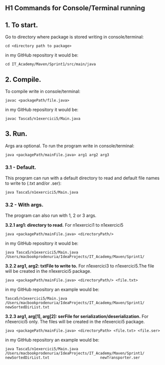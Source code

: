 H1 **Commands for Console/Terminal running**
--
## 1. To start.
Go to directory where package is stored writing in console/terminal:
          
    cd <directory path to package>
        
in my GitHub repository it would be:    
        
    cd IT_Academy/Maven/Sprint1/src/main/java
        
## 2. Compile. 
To compile write in console/terminal:  
        
    javac <packagePath/file.java>   
        
in my GitHub repository it would be:   
        
    javac Tasca5/n1exercici5/Main.java

## 3. Run. 
Args ara optional. To run the program write in console/terminal:
        
    java <packagePath/mainFile.java> arg1 arg2 arg3

### 3.1 - Default. 
This program can run with a default directory to read and default file names to write to (.txt and/or .ser):    
     
    java Tasca5/n1exercici5/Main.java 

### 3.2 - With args. 
The program can also run with 1, 2 or 3 args.


**3.2.1 arg1: directory to read.**
For n1exercici1 to n1exercici5

    java <packagePath/mainFile.java> <directoryPath/>
          
in my GitHub repository it would be:
                               
    java Tasca5/n1exercici5/Main.java /Users/macbookprodenuria/IdeaProjects/IT_Academy/Maven/Sprint1/              


**3.2.2 arg1, arg2: txtFile to write to.**
For n1exercici3 to n1exercici5.The file will be created in the n1exercici5 package.
             
    java <packagePath/mainFile.java> <directoryPath/> <file.txt>               

in my GitHub repository an example would be:
                   
    Tasca5/n1exercici5/Main.java /Users/macbookprodenuria/IdeaProjects/IT_Academy/Maven/Sprint1/ newSortedDirList.txt

               
**3.2.3 arg1, arg[1], arg[2]: serFile for serialization/deserialization.**
For n1exercici5 only. The files will be created in the n1exercici5 package.

    java <packagePath/mainFile.java> <directoryPath> <file.txt> <file.ser>

in my GitHub repository an example would be:        
                
    java Tasca5/n1exercici5/Main.java /Users/macbookprodenuria/IdeaProjects/IT_Academy/Maven/Sprint1/ newSortedDirList.txt                       newTransporter.ser
